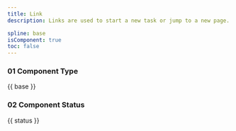 ```yaml
---
title: Link 
description: Links are used to start a new task or jump to a new page.

spline: base
isComponent: true
toc: false
---
```



### 01 Component Type

{{ base }}

### 02 Component Status

{{ status }}